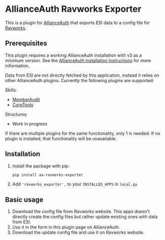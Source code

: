 # AllianceAuth Ravworks Exporter

This is a plugin for [AllianceAuth](https://gitlab.com/allianceauth/allianceauth) that exports ESI data to a config file for [Ravworks](https://ravworks.com/).

## Prerequisites

This plugin requires a working AllianceAuth installation with v3 as a minimum version. See the [AllianceAuth installation instructions](https://allianceauth.readthedocs.io/en/latest/installation/index.html) for more information.

Data from ESI are not directly fetched by this application, instead it relies on other AllianceAuth plugins. Currently the following plugins are supported:

Skills:

- [MemberAudit](https://apps.allianceauth.org/apps/detail/aa-memberaudit)
- [CorpTools](https://apps.allianceauth.org/apps/detail/allianceauth-corptools)

Structures:

- Work in progress

If there are multiple plugins for the same functionality, only 1 is needed. If no plugin is installed, that functionality will be unavailable.

## Installation

1. Install the package with pip:

    ```bash
    pip install aa-ravworks-exporter
    ```

2. Add `'ravworks_exporter',` to your `INSTALLED_APPS` in `local.py`

## Basic usage

1. Download the config file from Ravworks website. This apps doesn't directly create the config files but rather update existing ones with data from ESI.
2. Use it in the form in this plugin page on AllianceAuth.
3. Download the update config file and use it on Ravworks website.
